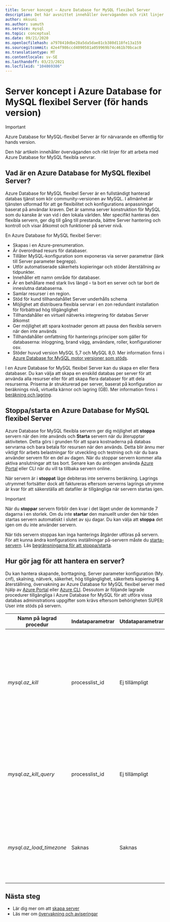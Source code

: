 ```yaml
---
title: Server koncept – Azure Database for MySQL flexibel Server
description: Det här avsnittet innehåller överväganden och rikt linjer för att arbeta med Azure Database for MySQL flexibel Server
author: mksuni
ms.author: sumuth
ms.service: mysql
ms.topic: conceptual
ms.date: 09/21/2020
ms.openlocfilehash: a7978410dbe28a5da5dae81cb380d118fe13a159
ms.sourcegitcommit: 42e4f986ccd4090581a059969b74c461b70bcac0
ms.translationtype: MT
ms.contentlocale: sv-SE
ms.lasthandoff: 03/23/2021
ms.locfileid: "104869386"
---
```

# <a name="server-concepts-in-azure-database-for-mysql-flexible-server-preview"></a>Server koncept i Azure Database for MySQL flexibel Server (för hands version)

> [!IMPORTANT] 
> Azure Database for MySQL-flexibel Server är för närvarande en offentlig för hands version.

Den här artikeln innehåller överväganden och rikt linjer för att arbeta med Azure Database for MySQL flexibla servrar.

## <a name="what-is-an-azure-database-for-mysql-flexible-server"></a>Vad är en Azure Database for MySQL flexibel Server?

Azure Database for MySQL flexibel Server är en fullständigt hanterad databas tjänst som kör community-versionen av MySQL. I allmänhet är tjänsten utformad för att ge flexibilitet och konfigurations anpassningar baserat på användar kraven. Det är samma server konstruktion för MySQL som du kanske är van vid i den lokala världen. Mer specifikt hanteras den flexibla servern, ger dig till gång till prestanda, bättre Server hantering och kontroll och visar åtkomst och funktioner på server nivå.

En Azure Database for MySQL flexibel Server:

- Skapas i en Azure-prenumeration.
- Är överordnad resurs för databaser.
- Tillåter MySQL-konfiguration som exponeras via server parametrar (länk till Server parameter begrepp).
- Utför automatiserade säkerhets kopieringar och stöder återställning av tidpunkter.
- Innehåller ett namn område för databaser.
- Är en behållare med stark livs längd – ta bort en server och tar bort de inneslutna databaserna.
- Samlar resurser i en region.
- Stöd för kund tillhandahållet Server underhålls schema
- Möjlighet att distribuera flexibla servrar i en zon redundant installation för förbättrad hög tillgänglighet
- Tillhandahåller en virtuell nätverks integrering för databas Server åtkomst
- Ger möjlighet att spara kostnader genom att pausa den flexibla servern när den inte används
- Tillhandahåller omfattning för hanterings principer som gäller för databaserna: inloggning, brand vägg, användare, roller, konfigurationer osv.
- Stöder huvud version MySQL 5,7 och MySQL 8,0. Mer information finns i [Azure Database for MySQL motor versioner som stöds](./../concepts-supported-versions.md).

I en Azure Database for MySQL flexibel Server kan du skapa en eller flera databaser. Du kan välja att skapa en enskild databas per server för att använda alla resurser eller för att skapa flera databaser för att dela resurserna. Priserna är strukturerad per server, baserat på konfiguration av beräknings nivå, virtuella kärnor och lagring (GB). Mer information finns i [beräkning och lagring](./concepts-compute-storage.md).

## <a name="stopstart-an-azure-database-for-mysql-flexible-server"></a>Stoppa/starta en Azure Database for MySQL flexibel Server

Azure Database for MySQL flexibla servern ger dig möjlighet att **stoppa** servern när den inte används och **Starta** servern när du återupptar aktiviteten. Detta görs i grunden för att spara kostnaderna på databas servrarna och bara betala för resursen när den används. Detta blir ännu mer viktigt för arbets belastningar för utveckling och testning och när du bara använder servern för en del av dagen. När du stoppar servern kommer alla aktiva anslutningar att tas bort. Senare kan du antingen använda [Azure Portal](how-to-stop-start-server-portal.md) eller CLI när du vill ta tillbaka servern online.

När servern är i **stoppat** läge debiteras inte serverns beräkning. Lagrings utrymmet fortsätter dock att faktureras eftersom serverns lagrings utrymme är kvar för att säkerställa att datafiler är tillgängliga när servern startas igen.

> [!IMPORTANT]
> När du **stoppar** servern förblir den kvar i det läget under de kommande 7 dagarna i en storlek. Om du inte **startar** den manuellt under den här tiden startas servern automatiskt i slutet av sju dagar. Du kan välja att **stoppa** det igen om du inte använder servern.

När tids servern stoppas kan inga hanterings åtgärder utföras på servern. För att kunna ändra konfigurations inställningar på-servern måste du [starta-servern](how-to-stop-start-server-portal.md). Läs [begränsningarna för att stoppa/starta](./concepts-limitations.md#stopstart-operation).

## <a name="how-do-i-manage-a-server"></a>Hur gör jag för att hantera en server?

Du kan hantera skapande, borttagning, Server parameter konfiguration (My. cnf), skalning, nätverk, säkerhet, hög tillgänglighet, säkerhets kopiering & återställning, övervakning av Azure Database for MySQL flexibel server med hjälp av [Azure Portal](./quickstart-create-server-portal.md) eller [Azure CLI](./quickstart-create-server-cli.md). Dessutom är följande lagrade procedurer tillgängliga i Azure Database for MySQL för att utföra vissa databas administrations uppgifter som krävs eftersom behörigheten SUPER User inte stöds på servern.

|**Namn på lagrad procedur**|**Indataparametrar**|**Utdataparametrar**|**Användnings notering**|
|-----|-----|-----|-----|
|*mysql.az_kill*|processlist_id|Ej tillämpligt|Motsvarande [`KILL CONNECTION`](https://dev.mysql.com/doc/refman/8.0/en/kill.html) kommando. Avslutar anslutningen som är associerad med den angivna processlist_id när du har avslutat en instruktion som anslutningen körs.|
|*mysql.az_kill_query*|processlist_id|Ej tillämpligt|Motsvarande [`KILL QUERY`](https://dev.mysql.com/doc/refman/8.0/en/kill.html) kommando. Avslutar instruktionen som anslutningen körs för tillfället. Lämnar själva anslutningen.|
|*mysql.az_load_timezone*|Saknas|Saknas|Läser in [tids zons tabeller](../howto-server-parameters.md#working-with-the-time-zone-parameter) så att `time_zone` parametern kan anges till namngivna värden (t. ex. "USA/Stilla havs området").|


## <a name="next-steps"></a>Nästa steg

-   Lär dig mer om att [skapa server](./quickstart-create-server-portal.md)
-   Läs mer om [övervakning och aviseringar](./how-to-alert-on-metric.md)

